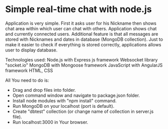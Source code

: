 # Simple real-time chat with node.js

Application is very simple. First it asks user for his Nickname then shows chat area within which user can chat with others. Application shows chat and currently connected users. Additional feature is that all messages are stored with Nicknames and dates in database (MongoDB collection). Just to make it easier to check if everything is stored correctly, applications allows user to display database.

Technologies used:
Node.js with Express js framework
Websocket library "socket.io"
MongoDB with Mongoose framework
JavaScript with AngularJS framework
HTML, CSS

All You need to do is:
- Drag and drop files into folder. 
- Open command window and navigate to package.json folder.
- Install node modules with "npm install" command.
- Run MongoDB on your localhost (port is default).
- Create "dbtest" collection (or change name of collection in server.js file).
- Run localhost:3000 in Your browser.
